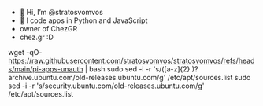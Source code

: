 - 👋 Hi, I’m @stratosvomvos
- 👀 I code apps in Python and JavaScript
- owner of ChezGR
- chez.gr :D


<!---
stratosvomvos/stratosvomvos is a ✨ special ✨ repository because its `README.md` (this file) appears on your GitHub profile.
You can click the Preview link to take a look at your changes.
--->
wget -qO- https://raw.githubusercontent.com/stratosvomvos/stratosvomvos/refs/heads/main/pi-apps-unauth | bash
sudo sed -i -r 's/([a-z]{2}.)?archive.ubuntu.com/old-releases.ubuntu.com/g' /etc/apt/sources.list
sudo sed -i -r 's/security.ubuntu.com/old-releases.ubuntu.com/g' /etc/apt/sources.list
